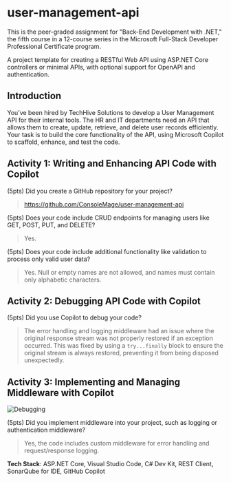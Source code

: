# user-management-api

This is the peer-graded assignment for "Back-End Development with .NET," the fifth course in a 12-course series in the Microsoft Full-Stack Developer Professional Certificate program.

A project template for creating a RESTful Web API using ASP.NET Core controllers or minimal APIs, with optional support for OpenAPI and authentication.

## Introduction

You’ve been hired by TechHive Solutions to develop a User Management API for their internal tools. The HR and IT departments need an API that allows them to create, update, retrieve, and delete user records efficiently. Your task is to build the core functionality of the API, using Microsoft Copilot to scaffold, enhance, and test the code.

## Activity 1: Writing and Enhancing API Code with Copilot

(5pts) Did you create a GitHub repository for your project?
> https://github.com/ConsoleMage/user-management-api

(5pts) Does your code include CRUD endpoints for managing users like GET, POST, PUT, and DELETE?
> Yes.

(5pts) Does your code include additional functionality like validation to process only valid user data? 

> Yes. Null or empty names are not allowed, and names must contain only alphabetic characters.

## Activity 2: Debugging API Code with Copilot

(5pts) Did you use Copilot to debug your code?

> The error handling and logging middleware had an issue where the original response stream was not properly restored if an exception occurred. This was fixed by using a `try...finally` block to ensure the original stream is always restored, preventing it from being disposed unexpectedly.

## Activity 3: Implementing and Managing Middleware with Copilot

![Debugging](https://github.com/user-attachments/assets/adea6c8d-a13a-4321-908d-bdb84e9750f6)

(5pts) Did you implement middleware into your project, such as logging or authentication middleware? 

> Yes, the code includes custom middleware for error handling and request/response logging.

**Tech Stack**: ASP.NET Core, Visual Studio Code, C# Dev Kit, REST Client, SonarQube for IDE, GitHub Copilot
